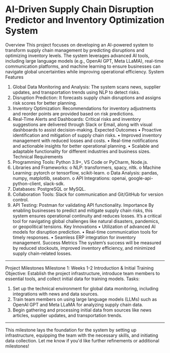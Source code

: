 # AI-Driven Supply Chain Disruption Predictor and Inventory Optimization System
Overview
This project focuses on developing an AI-powered system to transform supply chain management by predicting disruptions and optimizing inventory levels. The system leverages advanced AI tools, including large language models (e.g., OpenAI GPT, Meta LLaMA), real-time communication platforms, and machine learning to ensure businesses can navigate global uncertainties while improving operational efficiency.
System Features
1.	Global Data Monitoring and Analysis: The system scans news, supplier updates, and transportation trends using NLP to detect risks.
2.	Disruption Prediction: It forecasts supply chain disruptions and assigns risk scores for better planning.
3.	Inventory Optimization: Recommendations for inventory adjustments and reorder points are provided based on risk predictions.
4.	Real-Time Alerts and Dashboards: Critical risks and inventory suggestions are delivered through Slack or Email, along with visual dashboards to assist decision-making.
Expected Outcomes
•	Proactive identification and mitigation of supply chain risks.
•	Improved inventory management with reduced losses and costs.
•	Real-time notifications and actionable insights for better operational planning.
•	Scalable and adaptable functionality for different industries and business sizes.
Technical Requirements
1.	Programming Tools: Python 3.9+, VS Code or PyCharm, Node.js.
2.	Libraries and Frameworks: 
o	NLP: transformers, spacy, nltk.
o	Machine Learning: pytorch or tensorflow, scikit-learn.
o	Data Analysis: pandas, numpy, matplotlib, seaborn.
o	API Integrations: openai, google-api-python-client, slack-sdk.
3.	Databases: PostgreSQL or MySQL.
4.	Collaboration Tools: Slack for communication and Git/GitHub for version control.
5.	API Testing: Postman for validating API functionality.
Importance
By enabling businesses to predict and mitigate supply chain risks, this system ensures operational continuity and reduces losses. It’s a critical tool for navigating global challenges like natural disasters, pandemics, or geopolitical tensions.
Key Innovations
•	Utilization of advanced AI models for disruption prediction.
•	Real-time communication tools for timely responses.
•	Seamless ERP integration for inventory management.
Success Metrics
The system’s success will be measured by reduced stockouts, improved inventory efficiency, and minimized supply chain-related losses.
________________________________________
Project Milestones
Milestone 1: Weeks 1-2
Introduction & Initial Training
Objective: Establish the project infrastructure, introduce team members to essential tools, and collect initial data for training models.
Tasks:
1.	Set up the technical environment for global data monitoring, including integrations with news and data sources.
2.	Train team members on using large language models (LLMs) such as OpenAI GPT and Meta LLaMA for analyzing supply chain data.
3.	Begin gathering and processing initial data from sources like news articles, supplier updates, and transportation trends.
________________________________________
This milestone lays the foundation for the system by setting up infrastructure, equipping the team with the necessary skills, and initiating data collection. Let me know if you'd like further refinements or additional milestones!

